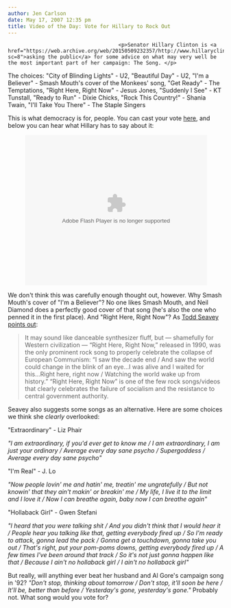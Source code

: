 ```yaml
---
author: Jen Carlson
date: May 17, 2007 12:35 pm
title: Video of the Day: Vote for Hillary to Rock Out
---
```


	
										<p>Senator Hillary Clinton is <a href="https://web.archive.org/web/20150509232357/http://www.hillaryclinton.com/action/spotlight/?sc=8">asking the public</a> for some advice on what may very well be the most important part of her campaign: The Song. </p>

<p>The choices: &quot;City of Blinding Lights&quot; - U2, &quot;Beautiful Day&quot; - U2, &quot;I&apos;m a Believer&quot; - Smash Mouth&apos;s cover of the Monkees&apos; song, &quot;Get Ready&quot; - The Temptations, &quot;Right Here, Right Now&quot; - Jesus Jones, &quot;Suddenly I See&quot; - KT Tunstall, &quot;Ready to Run&quot; - Dixie Chicks, &quot;Rock This Country!&quot; - Shania Twain, &quot;I&apos;ll Take You There&quot; - The Staple Singers</p>

<p>This is what democracy is for, people. You can cast your vote <a href="https://web.archive.org/web/20150509232357/http://www.hillaryclinton.com/action/spotlight/?sc=8">here</a>, and below you can hear what Hillary has to say about it:</p>

<p align="center"><object width="425" height="350"><param name="movie" value="http://www.youtube.com/v/3FV7XU-TLMU"><param name="wmode" value="transparent"><embed src="https://web.archive.org/web/20150509232357oe_/http://www.youtube.com/v/3FV7XU-TLMU" type="application/x-shockwave-flash" wmode="transparent" width="425" height="350"></object>
</p><p>
We don&apos;t think this was carefully enough thought out, however. Why Smash Mouth&apos;s cover of &quot;I&apos;m a Believer&quot;? No one likes Smash Mouth, and Neil Diamond does a perfectly good cover of that song (he&apos;s also the one who penned it in the first place). And &quot;Right Here, Right Now&quot;? As <a href="https://web.archive.org/web/20150509232357/http://article.nationalreview.com/?q=Yjg3MDI3YWMxZjkxMTU3NmVmNjVkMTllNDdmYWMxMmE=">Todd Seavey points out</a>: 

</p><blockquote>It may sound like danceable synthesizer fluff, but &#x2014; shamefully for Western civilization &#x2014; &#x201C;Right Here, Right Now,&#x201D; released in 1990, was the only prominent rock song to properly celebrate the collapse of European Communism: &#x201C;I saw the decade end / And saw the world could change in the blink of an eye...I was alive and I waited for this...Right here, right now / Watching the world wake up from history.&#x201D; &#x201C;Right Here, Right Now&#x201D; is one of the few rock songs/videos that clearly celebrates the failure of socialism and the resistance to central government authority.</blockquote>

<p>Seavey also suggests some songs as an alternative. Here are some choices we think she <em>clearly</em> overlooked: </p>

<p>&quot;Extraordinary&quot; - Liz Phair</p>

<p><em>&quot;I am extraordinary, if you&apos;d ever get to know me / I am extraordinary, I am just your ordinary / Average every day sane psycho / Supergoddess / Average every day sane psycho&quot;</em></p>

<p>&quot;I&apos;m Real&quot; - J. Lo</p>

<p><em>&quot;Now people lovin&apos; me and hatin&apos; me, treatin&apos; me ungratefully / But not knowin&apos; that they ain&apos;t makin&apos; or breakin&apos; me / My life, I live it to the limit and I love it / Now I can breathe again, baby now I can breathe again&quot;</em></p>

<p>&quot;Hollaback Girl&quot; - Gwen Stefani</p>

<p><em>&quot;I heard that you were talking shit / And you didn&apos;t think that I would hear it / People hear you talking like that, getting everybody fired up / So I&apos;m ready to attack, gonna lead the pack / Gonna get a touchdown, gonna take you out / That&apos;s right, put your pom-poms downs, getting everybody fired up / A few times I&apos;ve been around that track / So it&apos;s not just gonna happen like that / Because I ain&apos;t no hollaback girl / I ain&apos;t no hollaback girl&quot;</em></p>

<p>But really, will anything ever beat her husband and Al Gore&apos;s campaign song in &apos;92? <em>&quot;Don&apos;t stop, thinking about tomorrow / Don&apos;t stop, it&apos;ll soon be here / It&apos;ll be, better than before / Yesterday&apos;s gone, yesterday&apos;s gone.&quot;</em> Probably not. What song would you vote for? </p>					
										
									
				